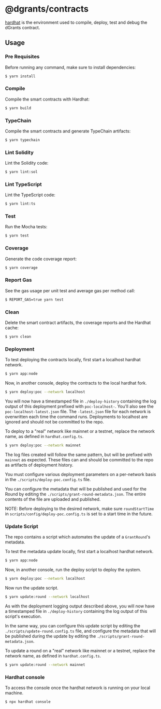 # @dgrants/contracts

[hardhat](https://hardhat.org/getting-started/) is the environment used to compile, deploy, test and debug the dGrants contract.

## Usage

### Pre Requisites

Before running any command, make sure to install dependencies:

```sh
$ yarn install
```

### Compile

Compile the smart contracts with Hardhat:

```sh
$ yarn build
```

### TypeChain

Compile the smart contracts and generate TypeChain artifacts:

```sh
$ yarn typechain
```

### Lint Solidity

Lint the Solidity code:

```sh
$ yarn lint:sol
```

### Lint TypeScript

Lint the TypeScript code:

```sh
$ yarn lint:ts
```

### Test

Run the Mocha tests:

```sh
$ yarn test
```

### Coverage

Generate the code coverage report:

```sh
$ yarn coverage
```

### Report Gas

See the gas usage per unit test and average gas per method call:

```sh
$ REPORT_GAS=true yarn test
```

### Clean

Delete the smart contract artifacts, the coverage reports and the Hardhat cache:

```sh
$ yarn clean
```

### Deployment

To test deploying the contracts locally, first start a localhost hardhat network.

```sh
$ yarn app:node
```

Now, in another console, deploy the contracts to the local hardhat fork.

```sh
$ yarn deploy:poc --network localhost
```

You will now have a timestamped file in `./deploy-history` containing the log output of this deployment prefixed with `poc-localhost-`. You'll also see the `poc-localhost-latest.json` file. The `-latest.json` file for each network is overwritten each time the command runs. Deployments to localhost are ignored and should not be committed to the repo.

To deploy to a "real" network like mainnet or a testnet, replace the network name, as defined in `hardhat.config.ts`.

```sh
$ yarn deploy:poc --network mainnet
```

The log files created will follow the same pattern, but will be prefixed with `mainnet` as expected.
These files can and should be committed to the repo as artifacts of deployment history.

You must configure various deployment parameters on a per-network basis in the `./scripts/deploy-poc.config.ts` file.

You can configure the metadata that will be published and used for the Round by editing the `./scripts/grant-round-metadata.json`. The entire contents of the file are uploaded and published.

NOTE: Before deploying to the desired network, make sure `roundStartTime` in `scripts/config/deploy-poc.config.ts` is set to a start time in the future.

### Update Script

The repo contains a script which automates the update of a `GrantRound`'s metadata.

To test the metadata update locally, first start a localhost hardhat network.

```sh
$ yarn app:node
```

Now, in another console, run the deploy script to deploy the system.

```sh
$ yarn deploy:poc --network localhost
```

Now run the update script.

```sh
$ yarn update:round --network localhost
```

As with the deployment logging output described above, you will now have a timestamped file in `./deploy-history` containing the log output of this script's execution.

In the same way, you can configure this update script by editing the `./scripts/update-round.config.ts` file, and configure the metadata that will be published during the update by editing the `./scripts/grant-round-metadata.json`.

To update a round on a "real" network like mainnet or a testnet, replace the network name, as defined in `hardhat.config.ts`.

```sh
$ yarn update:round --network mainnet
```

### Hardhat console

To access the console once the hardhat network is running on your local machine.

```sh
$ npx hardhat console
```
